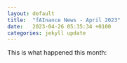 ```yaml
---
layout: default
title:  "fAInance News - April 2023"
date:   2023-04-26 05:35:34 +0100 
categories: jekyll update
---
```

This is what happened this month:
